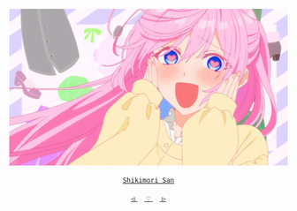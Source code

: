 
<div align="center">

 

 [![@ikx7a](https://github.com/ikx7a/Waifu/blob/main/Resources/Shikimori's.jpg)](https://github.com/ikx7a)


  <a href="https://github.com/ikx7a/Shikimori-San"> `Shikimori San` </a>




<a href="https://github.com/ikx7a/Waifu/tree/main/Miku%20Nakano"> `◁` </a>ㅤ<a href="https://github.com/ikx7a/Waifu"> `♡` </a>ㅤ<a href="https://github.com/ikx7a/Waifu/tree/main/Shinobu%20Kocho"> `▷` </a>

</div>
